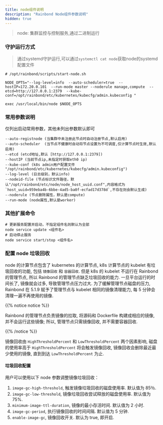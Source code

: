 ```yaml
---
title: node组件说明
description: "Rainbond Node组件参数说明"
hidden: true
---
```


> node: 集群监控与控制服务,通过二进制运行

### 守护运行方式

> 通过systemd守护运行,可以通过`systemctl cat node`获取node的systemd配置文件

```
# /opt/rainbond/scripts/start-node.sh

NODE_OPTS="--log-level=info  --auto-scheduler=true  --hostIP=172.20.0.101  --run-mode master --noderule manage,compute  --etcd=http://127.0.0.1:2379  --kube-conf=/opt/rainbond/etc/kubernetes/kubecfg/admin.kubeconfig "

exec /usr/local/bin/node $NODE_OPTS
```

### 常用参数说明

仅列出启动常用参数，其他未列出参数默认即可

```
--auto-registnode (当集群中未注册此节点时自动注册节点,默认启用)
--auto-scheduler  (当节点不健康时自动将节点设置为不可调度,仅计算节点时生效,默认启用)
--etcd (etcd地址,默认 [http://127.0.0.1:2379])
--hostIP (当前节点ip,未指定时获取eth0 ip)
--kube-conf (k8s admin用户配置文件 "/opt/rainbond/etc/kubernetes/kubecfg/admin.kubeconfig")
--log-level (日志级别，默认info)
--nodeid-file (节点标识文件路径，默认"/opt/rainbond/etc/node/node_host_uuid.conf",内容格式为`host_uuid=959eba4b-6bbe-4ad5-ba0f-ecfad17d378d`,不存在则会默认生成)
--noderule (节点删除属性，默认是compute)
--run-mode (node属性,默认是worker)
```

### 其他扩展命令

```
# 更新服务配置并启动，不指定组件名则默认为全部
node service update <组件名>
# 启动停止服务
node service start/stop <组件名>
```

### 配置 node 垃圾回收

node 的计算节点包含了 kubernetes 的计算节点, k8s 计算节点的 kubelet 有垃圾回收的功能, 包括 `镜像回收` 和 `容器回收`. 但是 k8s 的 kubelet 不运行在 Rainbond 的管理节点,
所以 Rainbond 的管理节点缺乏垃圾回收的能力. 一旦平台运行的时间长了, 镜像就会过多, 导致管理节点压力过大. 为了缓解管理节点磁盘的压力, Rainbond 在 5.1.9 赋予了管理节点与 kubelet
相同的镜像清理能力, 每 5 分钟会清理一遍不再使用的镜像.

{{% notice notice %}}

Rainbond 的管理节点负责镜像的拉取, 将源码和 Dockerfile 构建成相应的镜像, 并不会运行这些镜像; 所以, 管理节点只需镜像回收, 并不需要容器回收.

{{% /notice %}}

镜像回收由 `HighThresholdPercent` 和 `LowThresholdPercent` 两个因素影响, 磁盘的使用率高于 `HighThresholdPercent` 将会触发镜像回收,
镜像回收会删除最近最少使用的镜像, 直到到达 `LowThresholdPercent` 为止.

#### 垃圾回收配置

用户可以使用以下 node 参数调整镜像垃圾回收：

1. `image-gc-high-threshold`, 触发镜像垃圾回收的磁盘使用率. 默认值为 85％.
2. `image-gc-low-threshold`, 镜像垃圾回收尝试释放的磁盘使用率. 默认值为 75%.
3. `minimum-image-ttl-duration`, 镜像的最小存活时间. 默认值为 2 小时.
4. `image-gc-period`, 执行镜像回收的时间间隔. 默认值为 5 分钟.
5. `enable-image-gc`, 镜像回收开关. 默认为 true, 即开启.
